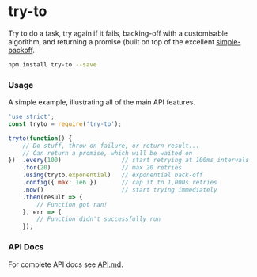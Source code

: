 # try-to

Try to do a task, try again if it fails, backing-off with a customisable algorithm, and returning a promise (built on top of the excellent [simple-backoff](https://github.com/myndzi/simple-backoff).

```sh
npm install try-to --save
```

### Usage
A simple example, illustrating all of the main API features.
```js
'use strict';
const tryto = require('try-to');

tryto(function() {
    // Do stuff, throw on failure, or return result...
    // Can return a promise, which will be waited on
})  .every(100)                 // start retrying at 100ms intervals
    .for(20)                    // max 20 retries
    .using(tryto.exponential)   // exponential back-off
    .config({ max: 1e6 })       // cap it to 1,000s retries
    .now()                      // start trying immediately
    .then(result => {
        // Function got ran!
    }, err => {
        // Function didn't successfully run
    });
```

### API Docs
For complete API docs see [API.md](API.md).
